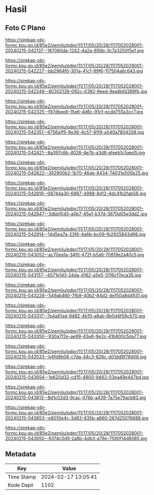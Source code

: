 # Hasil

## Foto C Plano

https://sirekap-obj-formc.kpu.go.id/85e2/pemilu/pdpr/11/17/05/20/28/1117052028001-20240215-042137--187080da-1242-4a2a-856b-3c7a3250f5e1.jpg

https://sirekap-obj-formc.kpu.go.id/85e2/pemilu/pdpr/11/17/05/20/28/1117052028001-20240215-042227--bb2964f0-301a-41c1-99f6-117504a6c643.jpg

https://sirekap-obj-formc.kpu.go.id/85e2/pemilu/pdpr/11/17/05/20/28/1117052028001-20240215-042249--80302139-092c-4392-9eed-9ea8bfd389fb.jpg

https://sirekap-obj-formc.kpu.go.id/85e2/pemilu/pdpr/11/17/05/20/28/1117052028001-20240215-042325--f97dbee8-15e6-4d6c-91cf-ecdd755a3cc7.jpg

https://sirekap-obj-formc.kpu.go.id/85e2/pemilu/pdpr/11/17/05/20/28/1117052028001-20240215-042351--6756a1f5-8e36-4c57-91f9-a540a7804208.jpg

https://sirekap-obj-formc.kpu.go.id/85e2/pemilu/pdpr/11/17/05/20/28/1117052028001-20240215-042421--8a397c6b-4026-4e7b-a3d8-afeeb1c5aed5.jpg

https://sirekap-obj-formc.kpu.go.id/85e2/pemilu/pdpr/11/17/05/20/28/1117052028001-20240215-042622--392900b2-1b70-46de-8434-74031e505b25.jpg

https://sirekap-obj-formc.kpu.go.id/85e2/pemilu/pdpr/11/17/05/20/28/1117052028001-20240215-042819--08744a30-6987-4988-8d12-4dc41b2fab58.jpg

https://sirekap-obj-formc.kpu.go.id/85e2/pemilu/pdpr/11/17/05/20/28/1117052028001-20240215-042847--3dbbf045-a0b7-45e1-b37d-3670d05e3dd2.jpg

https://sirekap-obj-formc.kpu.go.id/85e2/pemilu/pdpr/11/17/05/20/28/1117052028001-20240215-042914--14d5ea7a-23f6-4a6b-bc09-fb2925843d98.jpg

https://sirekap-obj-formc.kpu.go.id/85e2/pemilu/pdpr/11/17/05/20/28/1117052028001-20240215-043052--ac70ea1a-34f0-472f-b5a9-70819e2a40c5.jpg

https://sirekap-obj-formc.kpu.go.id/85e2/pemilu/pdpr/11/17/05/20/28/1117052028001-20240215-043157--4571e1d3-24da-4162-a5e5-3116cf7eca35.jpg

https://sirekap-obj-formc.kpu.go.id/85e2/pemilu/pdpr/11/17/05/20/28/1117052028001-20240215-043228--549ab460-7fb9-40b2-84d2-de150a8d4931.jpg

https://sirekap-obj-formc.kpu.go.id/85e2/pemilu/pdpr/11/17/05/20/28/1117052028001-20240215-043317--7e4a61ad-9482-4b10-a8ab-9b0d4f59c670.jpg

https://sirekap-obj-formc.kpu.go.id/85e2/pemilu/pdpr/11/17/05/20/28/1117052028001-20240215-043350--930a7f2e-ae99-43e6-9e2c-41b600c5da77.jpg

https://sirekap-obj-formc.kpu.go.id/85e2/pemilu/pdpr/11/17/05/20/28/1117052028001-20240215-043533--b4fd9b08-c7da-44c3-826c-d01dd9f78d08.jpg

https://sirekap-obj-formc.kpu.go.id/85e2/pemilu/pdpr/11/17/05/20/28/1117052028001-20240215-043654--1e620d32-cd15-4800-9463-03ea49e447bd.jpg

https://sirekap-obj-formc.kpu.go.id/85e2/pemilu/pdpr/11/17/05/20/28/1117052028001-20240215-043813--8d1c02d3-9cac-476b-a439-7a75e79acb83.jpg

https://sirekap-obj-formc.kpu.go.id/85e2/pemilu/pdpr/11/17/05/20/28/1117052028001-20240215-043853--e8010e4c-3d83-435b-a860-267d25076688.jpg

https://sirekap-obj-formc.kpu.go.id/85e2/pemilu/pdpr/11/17/05/20/28/1117052028001-20240215-043950--9374c0d9-2a8b-4db3-a78e-7590f14d8085.jpg


## Metadata

| Key        | Value               |
| ---------- | ------------------- |
| Time Stamp | 2024-02-17 13:05:41 |
| Kode Dapil | 1102                |



